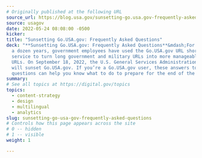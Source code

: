 ```yaml
---
# Originally published at the following URL
source_url: https://blog.usa.gov/sunsetting-go.usa.gov-frequently-asked-questions
source: usagov
date: 2022-05-24 08:08:00 -0500
kicker:
title: "Sunsetting Go.USA.gov: Frequently Asked Questions"
deck: "**Sunsetting Go.USA.gov: Frequently Asked Questions**&mdash;For more than
  a dozen years, government employees have used the Go.USA.gov URL shortening
  service to turn long government and military URLs into more manageable short
  URLs. On September 18, 2022, the U.S. General Services Administration (GSA)
  will sunset Go.USA.gov. If you’re a Go.USA.gov user, these answers to common
  questions can help you know what to do to prepare for the end of the service."
summary:
# See all topics at https://digital.gov/topics
topics:
  - content-strategy
  - design
  - multilingual
  - analytics
slug: sunsetting-go-usa-gov-frequently-asked-questions
# Controls how this page appears across the site
# 0 -- hidden
# 1 -- visible
weight: 1

---
```

